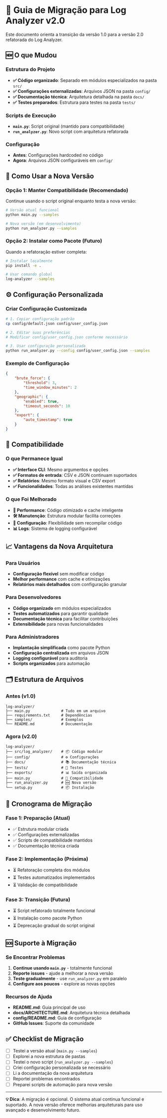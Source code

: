 # 🔄 Guia de Migração para Log Analyzer v2.0

Este documento orienta a transição da versão 1.0 para a versão 2.0 refatorada do Log Analyzer.

## 🆕 O que Mudou

### Estrutura do Projeto
- **✅ Código organizado**: Separado em módulos especializados na pasta `src/`
- **✅ Configurações externalizadas**: Arquivos JSON na pasta `config/`  
- **✅ Documentação técnica**: Arquitetura detalhada na pasta `docs/`
- **✅ Testes preparados**: Estrutura para testes na pasta `tests/`

### Scripts de Execução
- **`main.py`**: Script original (mantido para compatibilidade)
- **`run_analyzer.py`**: Novo script com arquitetura refatorada

### Configuração
- **Antes**: Configurações hardcoded no código
- **Agora**: Arquivos JSON configuráveis em `config/`

## 🚀 Como Usar a Nova Versão

### Opção 1: Manter Compatibilidade (Recomendado)
Continue usando o script original enquanto testa a nova versão:

```bash
# Versão atual funcional
python main.py --samples

# Nova versão (em desenvolvimento)
python run_analyzer.py --samples
```

### Opção 2: Instalar como Pacote (Futuro)
Quando a refatoração estiver completa:

```bash
# Instalar localmente
pip install -e .

# Usar comando global
log-analyzer --samples
```

## ⚙️ Configuração Personalizada

### Criar Configuração Customizada
```bash
# 1. Copiar configuração padrão
cp config/default.json config/user_config.json

# 2. Editar suas preferências
# Modificar config/user_config.json conforme necessário

# 3. Usar configuração personalizada
python run_analyzer.py --config config/user_config.json --samples
```

### Exemplo de Configuração
```json
{
    "brute_force": {
        "threshold": 3,
        "time_window_minutes": 2
    },
    "geographic": {
        "enabled": true,
        "timeout_seconds": 10
    },
    "export": {
        "auto_timestamp": true
    }
}
```

## 🔧 Compatibilidade

### O que Permanece Igual
- **✅ Interface CLI**: Mesmo argumentos e opções
- **✅ Formatos de entrada**: CSV e JSON continuam suportados
- **✅ Relatórios**: Mesmo formato visual e CSV export
- **✅ Funcionalidades**: Todas as análises existentes mantidas

### O que Foi Melhorado
- **🚀 Performance**: Código otimizado e cache inteligente
- **🛠️ Manutenção**: Estrutura modular facilita correções
- **🔧 Configuração**: Flexibilidade sem recompilar código
- **📊 Logs**: Sistema de logging configurável

## 📈 Vantagens da Nova Arquitetura

### Para Usuários
- **Configuração flexível** sem modificar código
- **Melhor performance** com cache e otimizações
- **Relatórios mais detalhados** com configuração granular

### Para Desenvolvedores
- **Código organizado** em módulos especializados
- **Testes automatizados** para garantir qualidade
- **Documentação técnica** para facilitar contribuições
- **Extensibilidade** para novas funcionalidades

### Para Administradores
- **Implantação simplificada** como pacote Python
- **Configuração centralizada** em arquivos JSON
- **Logging configurável** para auditoria
- **Scripts organizados** para automação

## 🗂️ Estrutura de Arquivos

### Antes (v1.0)
```
log-analyzer/
├── main.py              # Tudo em um arquivo
├── requirements.txt     # Dependências
├── samples/             # Exemplos
└── README.md            # Documentação
```

### Agora (v2.0)
```
log-analyzer/
├── src/log_analyzer/    # 📦 Código modular
├── config/              # ⚙️ Configurações
├── docs/                # 📚 Documentação técnica
├── tests/               # 🧪 Testes
├── exports/             # 📊 Saída organizada
├── main.py              # 🔄 Compatibilidade
├── run_analyzer.py      # 🆕 Nova versão
└── setup.py             # 📦 Instalação
```

## 🔄 Cronograma de Migração

### Fase 1: Preparação (Atual)
- ✅ Estrutura modular criada
- ✅ Configurações externalizadas
- ✅ Scripts de compatibilidade mantidos
- ✅ Documentação técnica criada

### Fase 2: Implementação (Próxima)
- ⏳ Refatoração completa dos módulos
- ⏳ Testes automatizados implementados
- ⏳ Validação de compatibilidade

### Fase 3: Transição (Futura)
- ⏳ Script refatorado totalmente funcional
- ⏳ Instalação como pacote Python
- ⏳ Deprecação gradual do script original

## 🆘 Suporte à Migração

### Se Encontrar Problemas
1. **Continue usando `main.py`** - totalmente funcional
2. **Reporte issues** - ajude a melhorar a nova versão
3. **Teste gradualmente** - use `run_analyzer.py` em paralelo
4. **Configure aos poucos** - explore as novas opções

### Recursos de Ajuda
- **README.md**: Guia principal de uso
- **docs/ARCHITECTURE.md**: Arquitetura técnica detalhada
- **config/README.md**: Guia de configuração
- **GitHub Issues**: Suporte da comunidade

## ✅ Checklist de Migração

- [ ] Testei a versão atual (`main.py --samples`)
- [ ] Explorei a nova estrutura de pastas
- [ ] Testei o novo script (`run_analyzer.py --samples`)
- [ ] Criei configuração personalizada se necessário
- [ ] Li a documentação da nova arquitetura
- [ ] Reportei problemas encontrados
- [ ] Preparei scripts de automação para nova versão

---

**💡 Dica**: A migração é opcional. O sistema atual continua funcional e suportado. A nova versão oferece melhorias arquiteturais para uso avançado e desenvolvimento futuro.